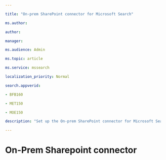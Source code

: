 ```yaml
--- 

title: "On-prem SharePoint connector for Microsoft Search" 

ms.author:  

author:  

manager:  

ms.audience: Admin 

ms.topic: article 

ms.service: mssearch 

localization_priority: Normal 

search.appverid: 

- BFB160 

- MET150 

- MOE150 

description: "Set up the On-prem SharePoint connector for Microsoft Search" 

--- 
```


 
 

# On-Prem Sharepoint connector 

 